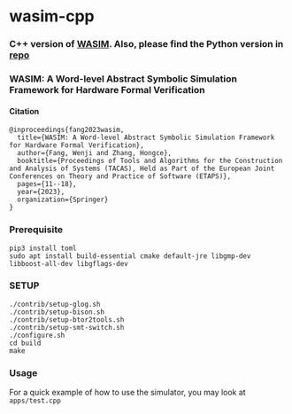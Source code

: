 # wasim-cpp

### C++ version of [WASIM](https://link.springer.com/chapter/10.1007/978-3-031-30820-8_2). Also, please find the Python version in [repo](https://github.com/fangwenji/tacas23-wasim)

### WASIM: A Word-level Abstract Symbolic Simulation Framework for Hardware Formal Verification

#### Citation
```
@inproceedings{fang2023wasim,
  title={WASIM: A Word-level Abstract Symbolic Simulation Framework for Hardware Formal Verification},
  author={Fang, Wenji and Zhang, Hongce},
  booktitle={Proceedings of Tools and Algorithms for the Construction and Analysis of Systems (TACAS), Held as Part of the European Joint Conferences on Theory and Practice of Software (ETAPS)},
  pages={11--18},
  year={2023},
  organization={Springer}
}
```


### Prerequisite

    pip3 install toml
    sudo apt install build-essential cmake default-jre libgmp-dev libboost-all-dev libgflags-dev

### SETUP

    ./contrib/setup-glog.sh
    ./contrib/setup-bison.sh
    ./contrib/setup-btor2tools.sh
    ./contrib/setup-smt-switch.sh
    ./configure.sh
    cd build
    make
    
### Usage

For a quick example of how to use the simulator, you may look at `apps/test.cpp`
